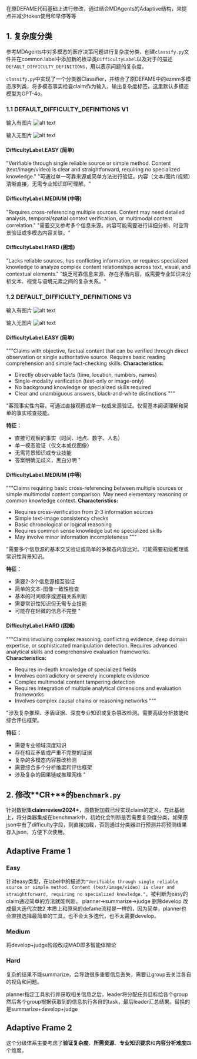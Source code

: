 在原DEFAME代码基础上进行修改，通过结合MDAgents的Adaptive结构，来提点并减少token使用和早停等等

## 1. 复杂度分类
参考MDAgents中对多模态的医疗决策问题进行复杂度分类，创建`classify.py`文件并在common.label中添加新的枚举类`DifficultyLabel`以及对于的描述`DEFAULT_DIFFICULTY_DEFINITIONS`，用以表示问题的复杂度。

`classify.py`中实现了一个分类器Classifier，并结合了原DEFAME中的ezmm多模态序列类，将多模态事实检查claim作为输入，输出复杂度标签。这里默认多模态模型为GPT-4o。

### 1.1 DEFAULT_DIFFICULTY_DEFINITIONS V1

输入有图片
![alt text](image.png)

输入无图片
![alt text](image-1.png)

#### DifficultyLabel.EASY (简单)
"Verifiable through single reliable source or simple method. Content (text/image/video) is clear and straightforward, requiring no specialized knowledge."
"可通过单一可靠来源或简单方法进行验证。内容（文本/图片/视频）清晰直接，无需专业知识即可理解。"

#### DifficultyLabel.MEDIUM (中等)
"Requires cross-referencing multiple sources. Content may need detailed analysis, temporal/spatial context verification, or multimodal content correlation."
"需要交叉参考多个信息来源。内容可能需要进行详细分析、时空背景验证或多模态内容关联。"

#### DifficultyLabel.HARD (困难)
"Lacks reliable sources, has conflicting information, or requires specialized knowledge to analyze complex content relationships across text, visual, and contextual elements."
"缺乏可靠信息来源、存在矛盾内容，或需要专业知识来分析文本、视觉与语境元素之间的复杂关系。"

### 1.2 DEFAULT_DIFFICULTY_DEFINITIONS V3

输入有图片
![alt text](image-2.png)

输入无图片
![alt text](image-3.png)

#### DifficultyLabel.EASY (简单)
"""Claims with objective, factual content that can be verified through direct observation or single authoritative source. Requires basic reading comprehension and simple fact-checking skills.
**Characteristics:**  
- Directly observable facts (time, location, numbers, names)  
- Single-modality verification (text-only or image-only)  
- No background knowledge or specialized skills required  
- Clear and unambiguous answers, black-and-white distinctions
"""

"客观事实性内容，可通过直接观察或单一权威来源验证。仅需基本阅读理解和简单的事实核查技能。

**特征：**
- 直接可观察的事实（时间、地点、数字、人名）
- 单一模态验证（仅文本或仅图像）
- 无需背景知识或专业技能
- 答案明确无歧义，黑白分明
"

#### DifficultyLabel.MEDIUM (中等)
"""Claims requiring basic cross-referencing between multiple sources or simple multimodal content comparison. May need elementary reasoning or common knowledge context.
**Characteristics:**  
- Requires cross-verification from 2-3 information sources  
- Simple text-image consistency checks  
- Basic chronological or logical reasoning  
- Requires common sense knowledge but no specialized skills  
- May involve minor information incompleteness
"""

"需要多个信息源的基本交叉验证或简单的多模态内容比对。可能需要初级推理或常识性背景知识。

**特征：**
- 需要2-3个信息源相互验证
- 简单的文本-图像一致性检查
- 基本的时间顺序或逻辑关系判断
- 需要常识性知识但无需专业技能
- 可能存在轻微的信息不完整
"

#### DifficultyLabel.HARD (困难)
"""Claims involving complex reasoning, conflicting evidence, deep domain expertise, or sophisticated manipulation detection. Requires advanced analytical skills and comprehensive evaluation frameworks.
**Characteristics:**  
- Requires in-depth knowledge of specialized fields  
- Involves contradictory or severely incomplete evidence  
- Complex multimodal content tampering detection  
- Requires integration of multiple analytical dimensions and evaluation frameworks  
- Involves complex causal chains or reasoning networks
"""


"涉及复杂推理、矛盾证据、深度专业知识或复杂篡改检测。需要高级分析技能和综合评估框架。

**特征：**
- 需要专业领域深度知识
- 存在相互矛盾或严重不完整的证据
- 复杂的多模态内容篡改检测
- 需要综合多个分析维度和评估框架
- 涉及复杂的因果链或推理网络
"

## 2. 修改**CR+**的`benchmark.py`
针对数据集**claimreview2024+**，原数据加载已经实现claim的定义，在此基础上，将分类器集成在benchmark中，初始化会判断是否需要复杂度分类，如果原json中有了difficulty字段，则直接加载，否则通过分类器进行预测并将预测结果存入json，方便下次使用。


## Adaptive Frame 1

### Easy

针对easy类型，在label中的描述为`"Verifiable through single reliable source or simple method. Content (text/image/video) is clear and straightforward, requiring no specialized knowledge."`。被判断为easy的claim通过简单的方法就能判断。
planner->summarize->judge 删除develop 改成最大迭代次数2
本质上和原来的defame流程是一样的，因为简单，planner也会直接选择最简单的工具，也不会太多迭代，也不太需要develop。

### Medium

将develop+judge阶段改成MAD即多智能体辩论

### Hard
复杂的结果不能summarize，会导致很多重要信息丢失，需要让group去关注各自的视角和问题。

planner指定工具执行并获取相关信息之后，leader将分配任务目标给各个group然后各个group根据获取到的信息执行各自的task，最后leader汇总结果。替换的是summarize+develop+judge

## Adaptive Frame 2

这个分级体系主要考虑了**验证复杂度**、**所需资源**、**专业知识要求**和**内容分析难度**四个维度。